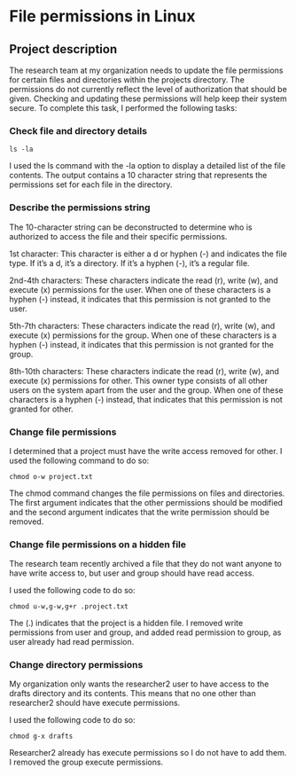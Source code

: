# File permissions in Linux

## Project description

The research team at my organization needs to update the file permissions for certain files and directories within the projects directory. The permissions do not currently reflect the level of authorization that should be given. Checking and updating these permissions will help keep their system secure. To complete this task, I performed the following tasks:

### Check file and directory details
```
ls -la
```
I used the ls command with the -la option to display a detailed list of the file contents. The output contains a 10 character string that represents  the permissions set for each file in the directory. 

### Describe the permissions string

The 10-character string can be deconstructed to determine who is authorized to access the file and their specific permissions. 

1st character: This character is either a d or hyphen (-) and indicates the file type. If it’s a d, it’s a directory. If it’s a hyphen (-), it’s a regular file.

2nd-4th characters: These characters indicate the read (r), write (w), and execute (x) permissions for the user. When one of these characters is a hyphen (-) instead, it indicates that this permission is not granted to the user.

5th-7th characters: These characters indicate the read (r), write (w), and execute (x) permissions for the group. When one of these characters is a hyphen (-) instead, it indicates that this permission is not granted for the group.

8th-10th characters: These characters indicate the read (r), write (w), and execute (x) permissions for other. This owner type consists of all other users on the system apart from the user and the group. When one of these characters is a hyphen (-) instead, that indicates that this permission is not granted for other.

### Change file permissions

I determined that a project must have the write access removed for other. I used the following command to do so: 
```
chmod o-w project.txt
```
The chmod command changes the file permissions on files and directories. The first argument indicates that the other permissions should be modified and the second argument indicates that the write permission should be removed. 

### Change file permissions on a hidden file

The research team recently archived a file that they do not want anyone to have write access to, but user and group should have read access. 

I used the following code to do so:
```
chmod u-w,g-w,g+r .project.txt
```
The (.) indicates that the project is a hidden file. I removed write permissions from user and group, and added read permission to group, as user already had read permission. 

### Change directory permissions

My organization only wants the researcher2 user to have access to the drafts directory and its contents. This means that no one other than researcher2 should have execute permissions.

I used the following code to do so: 
```
chmod g-x drafts 
```
Researcher2 already has execute permissions so I do not have to add them. I removed the group execute permissions. 


